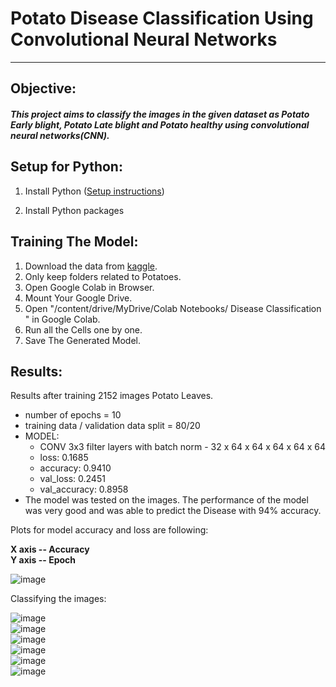 # Potato Disease Classification Using Convolutional Neural Networks
---
## Objective:

##### This project aims to classify the images in the given dataset as Potato Early blight, Potato Late blight and Potato healthy using convolutional neural networks(CNN).

## Setup for Python:

1. Install Python ([Setup instructions](https://wiki.python.org/moin/BeginnersGuide/Download))

2. Install Python packages
  
## Training The Model:
1. Download the data from [kaggle](https://www.kaggle.com/datasets/arjuntejaswi/plant-village).
2. Only keep folders related to Potatoes.
3. Open Google Colab in Browser.
4. Mount Your Google Drive.
5. Open "/content/drive/MyDrive/Colab Notebooks/ Disease Classification " in Google Colab.
6. Run all the Cells one by one.
7. Save The Generated Model.

## Results:
Results after training 2152 images Potato Leaves.

* number of epochs = 10
* training data / validation data split = 80/20
* MODEL:
  - CONV 3x3 filter layers with batch norm - 32 x 64 x 64 x 64 x 64 x 64 
  - loss: 0.1685
  - accuracy: 0.9410
  - val_loss: 0.2451
  - val_accuracy: 0.8958
* The model was tested on the images. The performance of the model was very good and was able to predict the Disease with 94% accuracy.

Plots for model accuracy and loss are following:

**X axis -- Accuracy**<br>
**Y axis -- Epoch**

![image](https://github.com/user-attachments/assets/3915b225-bc1f-461c-85c9-f7e593823852)

Classifying the images:

![image](https://github.com/user-attachments/assets/fbe58a6f-2cbd-457f-9b03-f79a7d2a8b50)<br>
![image](https://github.com/user-attachments/assets/de150ea8-2585-462e-bccb-cf4fab6e97f8)<br>
![image](https://github.com/user-attachments/assets/51f385c8-a994-45ff-893d-21e910b62d87)<br>
![image](https://github.com/user-attachments/assets/de3dbeb4-b511-4e13-9a0e-03f271c948bb)<br>
![image](https://github.com/user-attachments/assets/f54647ec-e3bb-463a-b047-6da76e9797e3)<br>
![image](https://github.com/user-attachments/assets/a08b0f50-0bcd-4b28-b5d6-3a3ed4bf7297)<br>





